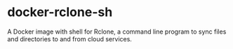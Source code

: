 # docker-rclone-sh
A Docker image with shell for Rclone, a command line program to sync files and directories to and from cloud services.
